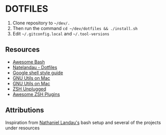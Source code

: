 # DOTFILES

1. Clone repository to `~/dev/.`
2. Then run the command `cd ~/dev/dotfiles && ./install.sh`
3. Edit `~/.gitconfig.local` and `~/.tool-versions`

## Resources

- [Awesome Bash](https://github.com/awesome-lists/awesome-bash)
- [Natelandau - Dotfiles](https://github.com/natelandau/dotfiles)
- [Google shell style guide](https://google.github.io/styleguide/shellguide.html)
- [GNU Utils on Mac](https://www.topbug.net/blog/2013/04/14/install-and-use-gnu-command-line-tools-in-mac-os-x/)
- [GNU Utils on Mac](https://ryanparman.com/posts/2019/using-gnu-command-line-tools-in-macos-instead-of-freebsd-tools/)
- [ZSH Unplugged](https://github.com/mattmc3/zsh_unplugged)
- [Awesome ZSH Plugins](https://github.com/unixorn/awesome-zsh-plugins)

## Attributions

Inspiration from [Nathaniel Landau's](https://github.com/natelandau) bash setup and several of the projects under resources
